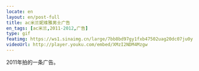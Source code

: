 ```yaml
---
locate: en
layout: en/post-full
title: ac米兰妮维雅男士广告
en_tags: [ac米兰,2011-2012,广告]
type: gif
featimg: https://ws1.sinaimg.cn/large/7bb8bd97gy1fxb47502uag20dc07ju0y.gif
videoUrl: http://player.youku.com/embed/XMzI2NDM4Mzgw
---
```


2011年拍的一条广告。